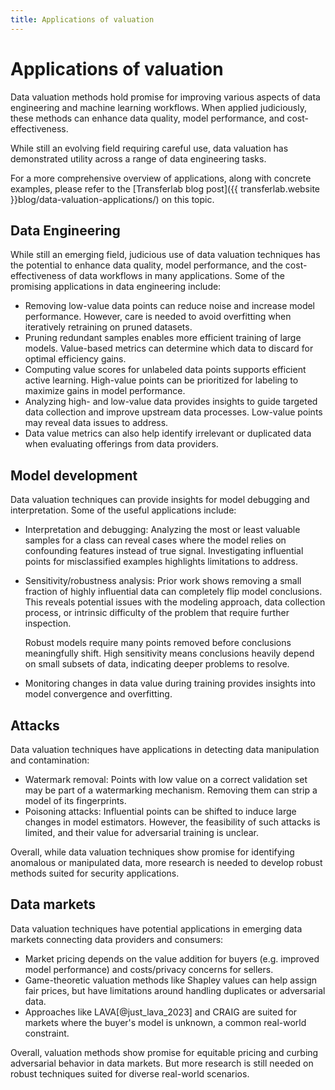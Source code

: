 ```yaml
---
title: Applications of valuation
---
```


# Applications of valuation

Data valuation methods hold promise for improving various aspects
of data engineering and machine learning workflows. When applied judiciously,
these methods can enhance data quality, model performance, and cost-effectiveness.

While still an evolving field requiring careful use, data valuation has demonstrated
utility across a range of data engineering tasks.

For a more comprehensive overview of applications, along with concrete examples,
please refer to the [Transferlab blog post]({{ transferlab.website }}blog/data-valuation-applications/)
on this topic.

## Data Engineering

While still an emerging field, judicious use of data valuation techniques
has the potential to enhance data quality, model performance,
and the cost-effectiveness of data workflows in many applications. 
Some of the promising applications in data engineering include:

- Removing low-value data points can reduce noise and increase model performance.
  However, care is needed to avoid overfitting when iteratively retraining on pruned datasets.
- Pruning redundant samples enables more efficient training of large models.
  Value-based metrics can determine which data to discard for optimal efficiency gains.
- Computing value scores for unlabeled data points supports efficient active learning.
  High-value points can be prioritized for labeling to maximize gains in model performance.
- Analyzing high- and low-value data provides insights to guide targeted data collection
  and improve upstream data processes. Low-value points may reveal data issues to address.
- Data value metrics can also help identify irrelevant or duplicated data
  when evaluating offerings from data providers.

## Model development

Data valuation techniques can provide insights for model debugging and interpretation.
Some of the useful applications include:

- Interpretation and debugging: Analyzing the most or least valuable samples
  for a class can reveal cases where the model relies on confounding features
  instead of true signal. Investigating influential points for misclassified examples
  highlights limitations to address.
- Sensitivity/robustness analysis: Prior work shows removing a small fraction
  of highly influential data can completely flip model conclusions.
  This reveals potential issues with the modeling approach, data collection process,
  or intrinsic difficulty of the problem that require further inspection.

  Robust models require many points removed before conclusions meaningfully shift.
  High sensitivity means conclusions heavily depend on small subsets of data,
  indicating deeper problems to resolve.
- Monitoring changes in data value during training provides insights into
  model convergence and overfitting.

## Attacks

Data valuation techniques have applications in detecting data manipulation and contamination:

- Watermark removal: Points with low value on a correct validation set may be
  part of a watermarking mechanism. Removing them can strip a model of its fingerprints.
- Poisoning attacks: Influential points can be shifted to induce large changes
  in model estimators. However, the feasibility of such attacks is limited,
  and their value for adversarial training is unclear.

Overall, while data valuation techniques show promise for identifying anomalous
or manipulated data, more research is needed to develop robust methods suited
for security applications.

## Data markets

Data valuation techniques have potential applications in emerging data markets
connecting data providers and consumers:

- Market pricing depends on the value addition for buyers
  (e.g. improved model performance) and costs/privacy concerns for sellers.
- Game-theoretic valuation methods like Shapley values can help assign fair prices,
  but have limitations around handling duplicates or adversarial data.
- Approaches like LAVA[@just_lava_2023] and CRAIG are suited for markets where the buyer's model
  is unknown, a common real-world constraint.

Overall, valuation methods show promise for equitable pricing and curbing
adversarial behavior in data markets. But more research is still needed
on robust techniques suited for diverse real-world scenarios.
